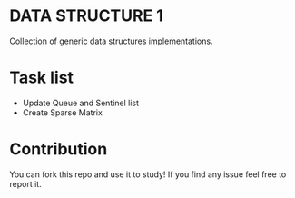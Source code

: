# DATA STRUCTURE 1
Collection of generic data structures implementations.
# Task list
- Update Queue and Sentinel list 
- Create Sparse Matrix
# Contribution
You can fork this repo and use it to study! If you find any issue feel free to report it.
